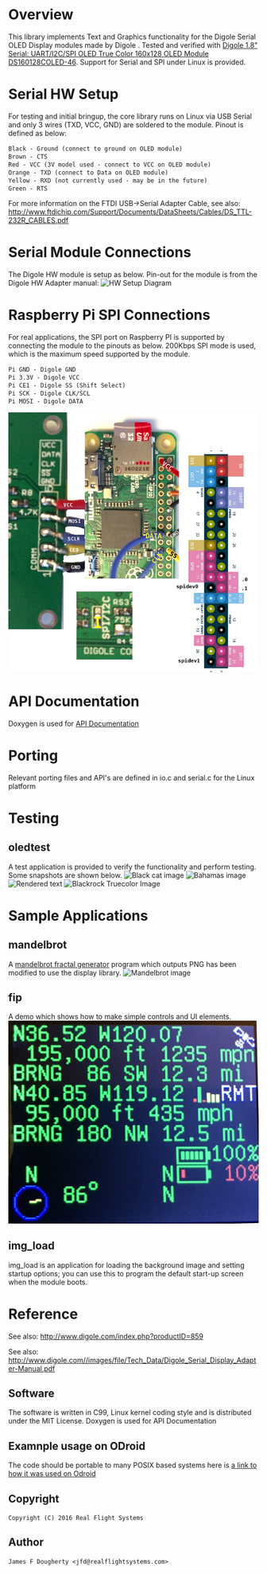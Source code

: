# Overview

This library implements Text and Graphics functionality for the Digole Serial OLED Display modules made by Digole . Tested and verified with [Digole 1.8" Serial: UART/I2C/SPI OLED True Color 160x128  OLED Module DS160128COLED-46](http://www.digole.com/index.php?productID=859). Support for Serial and SPI under Linux is provided. 

# Serial HW Setup
For testing and initial bringup, the core library runs on Linux via USB Serial and only 3 wires (TXD, VCC, GND) are soldered to the module. Pinout is defined as below:

    Black - Ground (connect to ground on OLED module)
    Brown - CTS
    Red - VCC (3V model used - connect to VCC on OLED module)
    Orange - TXD (connect to Data on OLED module)
    Yellow - RXD (not currently used - may be in the future)
    Green - RTS

For more information on the FTDI USB->Serial Adapter Cable, see also: http://www.ftdichip.com/Support/Documents/DataSheets/Cables/DS_TTL-232R_CABLES.pdf

# Serial Module Connections
The Digole HW module is setup as below. Pin-out for the module is from the Digole HW Adapter manual:
![HW Setup Diagram](http://realflightsystems.com/techpubs/digole/hw_setup_ttl2323v3.jpg)

# Raspberry Pi SPI Connections

For real applications, the SPI port on Raspberry PI is supported by connecting the module 
to the pinouts as below. 200Kbps SPI mode is used, which is the maximum speed supported by the module.

    Pi GND - Digole GND
    Pi 3.3V - Digole VCC
    Pi CE1 - Digole SS (Shift Select)
    Pi SCK - Digole CLK/SCL
    Pi MOSI - Digole DATA

![HW Setup Diagram](https://raw.githubusercontent.com/jafrado/digole/master/doc/digole-pi0.jpg)



# API Documentation
Doxygen is used for [API Documentation](http://realflightsystems.com/techpubs/digole/html/index.html)

# Porting
Relevant porting files and API's are defined in io.c and serial.c for the Linux platform

# Testing
## oledtest
A test application is provided to verify the functionality and perform testing.
Some snapshots are shown below.
![Black cat image](http://realflightsystems.com/techpubs/digole/black-cat-128x128_rendered.jpg)
![Bahamas image](http://realflightsystems.com/techpubs/digole/bahamas3_160x108_rendered.jpg)
![Rendered text](http://realflightsystems.com/techpubs/digole/text_rendered.jpg)
![Blackrock Truecolor Image](http://realflightsystems.com/techpubs/digole/Aidain_Sojourner_ID2015_BR_4thofJuplaya_160x120_rendered.JPG)

# Sample Applications
## mandelbrot
A [mandelbrot fractal generator](http://www.physics.emory.edu/faculty/weeks//software/mand.html) program which outputs PNG has been modified to use the display library.
 ![Mandelbrot image](http://realflightsystems.com/techpubs/digole/mandelbrot.jpg)
## fip
A demo which shows how to make simple controls and UI elements.
![Front Instrument Panel Image](https://raw.githubusercontent.com/jafrado/digole/master/doc/fip.jpg) 
## img_load
img_load is an application for loading the background image and setting startup options; you can use this to program the default start-up screen when the module boots.

# Reference

See also: http://www.digole.com/index.php?productID=859

See also: http://www.digole.com//images/file/Tech_Data/Digole_Serial_Display_Adapter-Manual.pdf

## Software

The software is written in C99, Linux kernel coding style and is distributed under the MIT License.
Doxygen is used for API Documentation

## Examnple usage on ODroid

The code should be portable to many POSIX based systems here is [a link to how it was used on Odroid](https://magazine.odroid.com/article/digole-serial-displays/)


## Copyright
    Copyright (C) 2016 Real Flight Systems 

## Author
    James F Dougherty <jfd@realflightsystems.com> 

